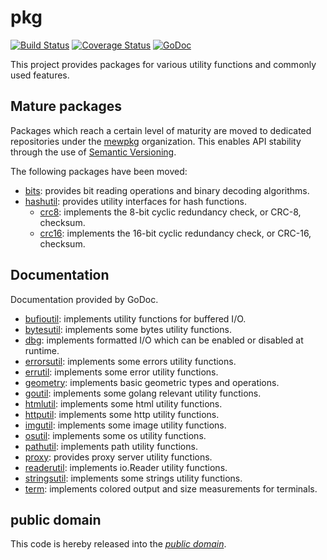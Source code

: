 pkg
===

[![Build Status](https://travis-ci.org/mewkiz/pkg.svg?branch=master)](https://travis-ci.org/mewkiz/pkg)
[![Coverage Status](https://img.shields.io/coveralls/mewkiz/pkg.svg)](https://coveralls.io/r/mewkiz/pkg?branch=master)
[![GoDoc](https://godoc.org/github.com/mewkiz/pkg?status.svg)](https://godoc.org/github.com/mewkiz/pkg)

This project provides packages for various utility functions and commonly used
features.

Mature packages
---------------

Packages which reach a certain level of maturity are moved to dedicated
repositories under the [mewpkg][] organization. This enables API stability
through the use of [Semantic Versioning][].

[mewpkg]: https://github.com/mewpkg/
[Semantic Versioning]: http://semver.org/

The following packages have been moved:

- [bits][]: provides bit reading operations and binary decoding algorithms.
- [hashutil][]: provides utility interfaces for hash functions.
	- [crc8][hashutil/crc8]: implements the 8-bit cyclic redundancy check, or CRC-8, checksum.
	- [crc16][hashutil/crc16]: implements the 16-bit cyclic redundancy check, or CRC-16, checksum.

[bits]: http://godoc.org/github.com/mewpkg/bits
[hashutil]: http://godoc.org/github.com/mewpkg/hashutil
[hashutil/crc8]: http://godoc.org/github.com/mewpkg/hashutil/crc8
[hashutil/crc16]: http://godoc.org/github.com/mewpkg/hashutil/crc16

Documentation
-------------

Documentation provided by GoDoc.

- [bufioutil][]: implements utility functions for buffered I/O.
- [bytesutil][]: implements some bytes utility functions.
- [dbg][]: implements formatted I/O which can be enabled or disabled at runtime.
- [errorsutil][]: implements some errors utility functions.
- [errutil][]: implements some error utility functions.
- [geometry][]: implements basic geometric types and operations.
- [goutil][]: implements some golang relevant utility functions.
- [htmlutil][]: implements some html utility functions.
- [httputil][]: implements some http utility functions.
- [imgutil][]: implements some image utility functions.
- [osutil][]: implements some os utility functions.
- [pathutil][]: implements path utility functions.
- [proxy][]: provides proxy server utility functions.
- [readerutil][]: implements io.Reader utility functions.
- [stringsutil][]: implements some strings utility functions.
- [term][]: implements colored output and size measurements for terminals.

[bufioutil]: http://godoc.org/github.com/mewkiz/pkg/bufioutil
[bytesutil]: http://godoc.org/github.com/mewkiz/pkg/bytesutil
[dbg]: http://godoc.org/github.com/mewkiz/pkg/dbg
[errorsutil]: http://godoc.org/github.com/mewkiz/pkg/errorsutil
[errutil]: http://godoc.org/github.com/mewkiz/pkg/errutil
[geometry]: http://godoc.org/github.com/mewkiz/pkg/geometry
[goutil]: http://godoc.org/github.com/mewkiz/pkg/goutil
[htmlutil]: http://godoc.org/github.com/mewkiz/pkg/htmlutil
[httputil]: http://godoc.org/github.com/mewkiz/pkg/httputil
[imgutil]: http://godoc.org/github.com/mewkiz/pkg/imgutil
[osutil]: http://godoc.org/github.com/mewkiz/pkg/osutil
[pathutil]: http://godoc.org/github.com/mewkiz/pkg/pathutil
[proxy]: http://godoc.org/github.com/mewkiz/pkg/proxy
[readerutil]: http://godoc.org/github.com/mewkiz/pkg/readerutil
[stringsutil]: http://godoc.org/github.com/mewkiz/pkg/stringsutil
[term]: http://godoc.org/github.com/mewkiz/pkg/term

public domain
-------------

This code is hereby released into the *[public domain][]*.

[public domain]: https://creativecommons.org/publicdomain/zero/1.0/
